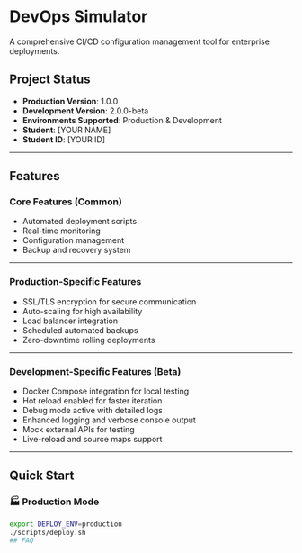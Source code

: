# DevOps Simulator

A comprehensive CI/CD configuration management tool for enterprise deployments.

## Project Status
- **Production Version**: 1.0.0  
- **Development Version**: 2.0.0-beta  
- **Environments Supported**: Production & Development  
- **Student**: [YOUR NAME]  
- **Student ID**: [YOUR ID]

---

## Features

### Core Features (Common)
- Automated deployment scripts  
- Real-time monitoring  
- Configuration management  
- Backup and recovery system  

---

### Production-Specific Features
- SSL/TLS encryption for secure communication  
- Auto-scaling for high availability  
- Load balancer integration  
- Scheduled automated backups  
- Zero-downtime rolling deployments  

---

### Development-Specific Features (Beta)
- Docker Compose integration for local testing  
- Hot reload enabled for faster iteration  
- Debug mode active with detailed logs  
- Enhanced logging and verbose console output  
- Mock external APIs for testing  
- Live-reload and source maps support  

---

## Quick Start

### 🏭 Production Mode
```bash
export DEPLOY_ENV=production
./scripts/deploy.sh
## FAQ
